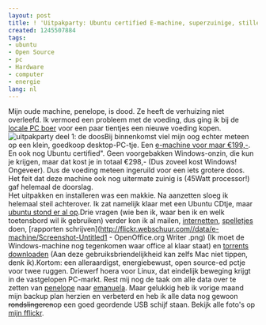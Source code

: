 ```yaml
---
layout: post
title: ! 'Uitpakparty: Ubuntu certified E-machine, superzuinige, stille desktop-PC'
created: 1245507884
tags:
- ubuntu
- Open Source
- pc
- Hardware
- computer
- energie
lang: nl
---
```

Mijn oude machine, penelope, is dood. Ze heeft de verhuizing niet overleefd. Ik vermoed een probleem met de voeding, dus ging ik bij de [locale PC boer](http://www.computerland.nl) voor een paar tientjes een nieuwe voeding kopen. ![uitpakparty deel 1: de doos](http://flickr.webschuur.com//data/e-machine/thumb/DSCN0011.JPG)Bij binnenkomst viel mijn oog echter meteen op een klein, goedkoop desktop-PC-tje. Een [e-machine voor maar €199,-](http://www.computerland.nl/ProductDetails.aspx?en=NS00670144). En ook nog Ubuntu certified". Geen voorgebakken Windows-onzin, die kun je krijgen, maar dat kost je in totaal €298,- (Dus zoveel kost Windows! Ongeveer). Dus de voeding meteen ingeruild voor een iets grotere doos. Het feit dat deze machine ook nog uitermate zuinig is (45Watt processor!) gaf helemaal de doorslag. <!--break--> <br class="clear" />Het uitpakken en installeren was een makkie. Na aanzetten sloeg ik helemaal steil achterover. Ik zat namelijk klaar met een Ubuntu CDtje, maar [ubuntu stond er al op](http://flickr.webschuur.com//e-machine/#DSCN0022.JPG).Drie vragen (wie ben ik, waar ben ik en welk toetensbord wil ik gebruiken) verder kon ik al mailen, [internetten](http://flickr.webschuur.com//data/e-machine/Screenshot-Google%20Toolbar.png), [spelletjes](http://flickr.webschuur.com//data/e-machine/Screenshot.png) doen, [rapporten schrijven](http://flickr.webschuur.com//data/e-machine/Screenshot-Untitled1 - OpenOffice.org Writer .png) (Ik moet de Windows-machine nog tegenkomen waar office al klaar staat) en [torrents downloaden](http://flickr.webschuur.com//data/e-machine/web/Screenshot-Transmission.png) (Aan deze gebruiksbriendelijkheid kan zelfs Mac niet tippen, denk ik).Kortom: een alleraardigst, energiebewust, open source-ed pctje voor twee ruggen. Driewerf hoera voor Linux, dat eindelijk beweging krijgt in de vastgelopen PC-markt. Rest mij nog de taak om alle data over te zetten van [penelope](http://www.google.nl/search?q=penelope+cruz&ie=utf-8&oe=utf-8&aq=t&rls=com.ubuntu:en-US:unofficial&client=firefox-a) naar [emanuela](http://images.google.nl/images?q=emanuela%20de%20paula&oe=utf-8&rls=com.ubuntu:en-US:unofficial&client=firefox-a&um=1&ie=UTF-8&sa=N&hl=nl&tab=wi). Maar gelukkig heb ik vorige maand mijn backup plan herzien en verbeterd en heb ik alle data nog gewoon <s>rondslingeren</s>op een goed geordende USB schijf staan. Bekijk alle foto's op [mijn fflickr](http://flickr.webschuur.com//e-machine/).
